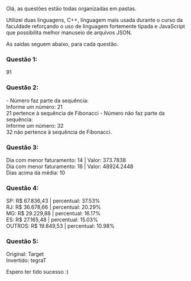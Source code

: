Olá, as questões estão todas organizadas em pastas.<br>

Utilizei duas linguagens, C++, linguagem mais usada durante o curso da faculdade reforçando o uso de linguagem fortemente tipada e JavaScript que possibilita melhor manuseio de arquivos JSON.

As saídas seguem abaixo, para cada questão.

<h3>Questão 1:</h3> 91

<h3>Questão 2: </h3>
- Número faz parte da sequência:<br>
  Informe um número: 21<br>21 pertence à sequência de Fibonacci
- Número não faz parte da sequência:<br>
  Informe um número: 32<br>
  32 não pertence à sequência de Fibonacci.

<h3>Questão 3:</h3>
Dia com menor faturamento: 14 | Valor: 373.7838<br>
Dia com menor faturamento: 16 | Valor: 48924.2448<br>
Dias acima da média: 10<br>

<h3>Questão 4:</h3> 
SP: R$ 67.836,43 | percentual: 37.53%<br>
RJ: R$ 36.678,66 | percentual: 20.29%<br>
MG: R$ 29.229,88 | percentual: 16.17%<br>
ES: R$ 27.165,48 | percentual: 15.03%<br>
OUTROS: R$ 19.849,53 | percentual: 10.98%<br>

<h3>Questão 5: </h3>
Original: Target<br>
Invertido: tegraT

Espero ter tido sucesso :)
  
